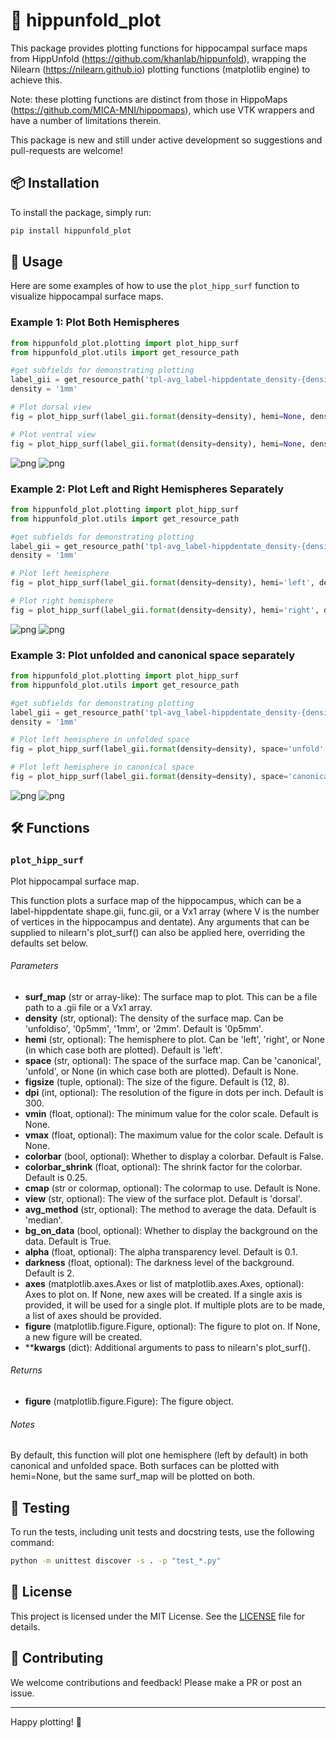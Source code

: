 # 🧠 hippunfold_plot

This package provides plotting functions for hippocampal surface maps from HippUnfold (https://github.com/khanlab/hippunfold), 
wrapping the Nilearn (https://nilearn.github.io) plotting functions (matplotlib engine) to achieve this. 

Note: these plotting functions are distinct from those in HippoMaps (https://github.com/MICA-MNI/hippomaps), which use 
VTK wrappers and have a number of limitations therein. 

This package is new and still under active development so suggestions and pull-requests are welcome!


## 📦 Installation

To install the package, simply run:

```sh
pip install hippunfold_plot
```

## 🚀 Usage

Here are some examples of how to use the `plot_hipp_surf` function to visualize hippocampal surface maps.

### Example 1: Plot Both Hemispheres

```python
from hippunfold_plot.plotting import plot_hipp_surf
from hippunfold_plot.utils import get_resource_path

#get subfields for demonstrating plotting
label_gii = get_resource_path('tpl-avg_label-hippdentate_density-{density}_subfields.label.gii')
density = '1mm'

# Plot dorsal view
fig = plot_hipp_surf(label_gii.format(density=density), hemi=None, density=density, view='dorsal')

# Plot ventral view
fig = plot_hipp_surf(label_gii.format(density=density), hemi=None, density=density, view='ventral')

```
![png](docs/example1_0.png)
![png](docs/example1_1.png)
    
### Example 2: Plot Left and Right Hemispheres Separately

```python
from hippunfold_plot.plotting import plot_hipp_surf
from hippunfold_plot.utils import get_resource_path

#get subfields for demonstrating plotting
label_gii = get_resource_path('tpl-avg_label-hippdentate_density-{density}_subfields.label.gii')
density = '1mm'

# Plot left hemisphere
fig = plot_hipp_surf(label_gii.format(density=density), hemi='left', density=density, view='dorsal')

# Plot right hemisphere
fig = plot_hipp_surf(label_gii.format(density=density), hemi='right', density=density, view='dorsal')

```
    
![png](docs/example2_0.png)
![png](docs/example2_1.png)

### Example 3: Plot unfolded and canonical space separately

```python
from hippunfold_plot.plotting import plot_hipp_surf
from hippunfold_plot.utils import get_resource_path

#get subfields for demonstrating plotting
label_gii = get_resource_path('tpl-avg_label-hippdentate_density-{density}_subfields.label.gii')
density = '1mm'

# Plot left hemisphere in unfolded space
fig = plot_hipp_surf(label_gii.format(density=density), space='unfold', density=density, view='dorsal')

# Plot left hemisphere in canonical space
fig = plot_hipp_surf(label_gii.format(density=density), space='canonical', density=density, view='dorsal')
```
    
![png](docs/example3_0.png)
![png](docs/example3_1.png)

## 🛠️ Functions

### `plot_hipp_surf`

Plot hippocampal surface map.

This function plots a surface map of the hippocampus, which can be a label-hippdentate shape.gii, func.gii, or a Vx1 array
(where V is the number of vertices in the hippocampus and dentate). Any arguments that can be supplied to nilearn's plot_surf()
can also be applied here, overriding the defaults set below.

###### Parameters
 - **surf_map** (str or array-like):
   The surface map to plot. This can be a file path to a .gii file or a Vx1 array.
 - **density** (str, optional):
   The density of the surface map. Can be 'unfoldiso', '0p5mm', '1mm', or '2mm'. Default is '0p5mm'.
 - **hemi** (str, optional):
   The hemisphere to plot. Can be 'left', 'right', or None (in which case both are plotted). Default is 'left'.
 - **space** (str, optional):
   The space of the surface map. Can be 'canonical', 'unfold', or None (in which case both are plotted). Default is None.
 - **figsize** (tuple, optional):
   The size of the figure. Default is (12, 8).
 - **dpi** (int, optional):
   The resolution of the figure in dots per inch. Default is 300.
 - **vmin** (float, optional):
   The minimum value for the color scale. Default is None.
 - **vmax** (float, optional):
   The maximum value for the color scale. Default is None.
 - **colorbar** (bool, optional):
   Whether to display a colorbar. Default is False.
 - **colorbar_shrink** (float, optional):
   The shrink factor for the colorbar. Default is 0.25.
 - **cmap** (str or colormap, optional):
   The colormap to use. Default is None.
 - **view** (str, optional):
   The view of the surface plot. Default is 'dorsal'.
 - **avg_method** (str, optional):
   The method to average the data. Default is 'median'.
 - **bg_on_data** (bool, optional):
   Whether to display the background on the data. Default is True.
 - **alpha** (float, optional):
   The alpha transparency level. Default is 0.1.
 - **darkness** (float, optional):
   The darkness level of the background. Default is 2.
 - **axes** (matplotlib.axes.Axes or list of matplotlib.axes.Axes, optional):
   Axes to plot on. If None, new axes will be created. If a single axis is provided, it will be used for a single plot.
   If multiple plots are to be made, a list of axes should be provided.
 - **figure** (matplotlib.figure.Figure, optional):
   The figure to plot on. If None, a new figure will be created.
 - ****kwargs** (dict):
   Additional arguments to pass to nilearn's plot_surf().

###### Returns
 - **figure** (matplotlib.figure.Figure):
   The figure object.

###### Notes
By default, this function will plot one hemisphere (left by default) in both canonical and unfolded space.
Both surfaces can be plotted with hemi=None, but the same surf_map will be plotted on both.
## 🧪 Testing

To run the tests, including unit tests and docstring tests, use the following command:

```sh
python -m unittest discover -s . -p "test_*.py"
```

## 📄 License

This project is licensed under the MIT License. See the [LICENSE](LICENSE) file for details.

## 🙌 Contributing

We welcome contributions and feedback! Please make a PR or post an issue. 

---

Happy plotting! 🎉
